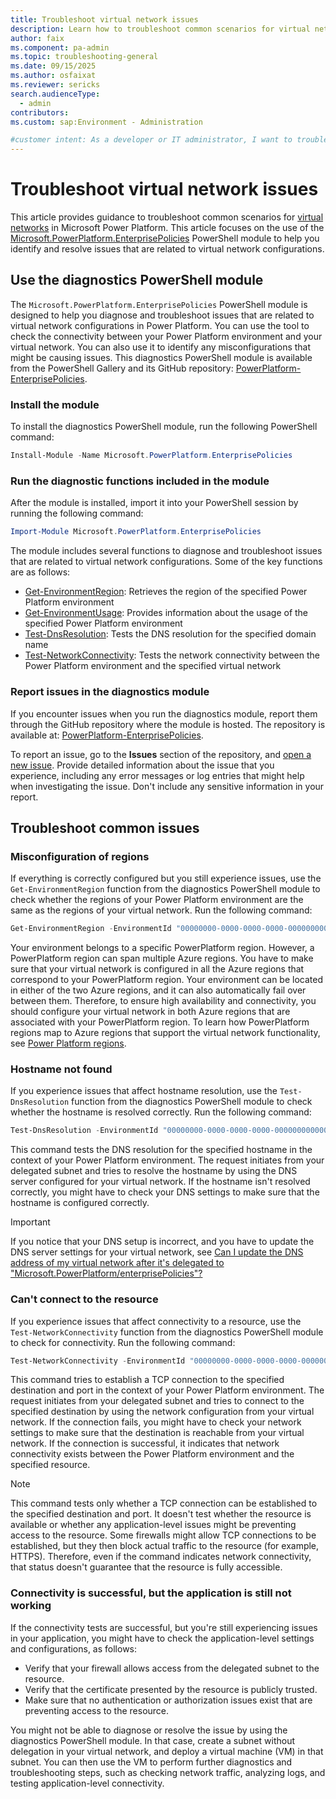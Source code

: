 ```yaml
---
title: Troubleshoot virtual network issues
description: Learn how to troubleshoot common scenarios for virtual networks in Microsoft Power Platform.
author: faix
ms.component: pa-admin
ms.topic: troubleshooting-general
ms.date: 09/15/2025
ms.author: osfaixat
ms.reviewer: sericks
search.audienceType: 
  - admin
contributors:
ms.custom: sap:Environment - Administration

#customer intent: As a developer or IT administrator, I want to troubleshoot my virtual network configuration in Power Platform so that my applications work as intended.
---
```


# Troubleshoot virtual network issues

This article provides guidance to troubleshoot common scenarios for [virtual networks](/power-platform/admin/vnet-support-overview) in Microsoft Power Platform. This article focuses on the use of the [Microsoft.PowerPlatform.EnterprisePolicies](https://www.powershellgallery.com/packages/Microsoft.PowerPlatform.EnterprisePolicies) PowerShell module to help you identify and resolve issues that are related to virtual network configurations.

## Use the diagnostics PowerShell module

The `Microsoft.PowerPlatform.EnterprisePolicies` PowerShell module is designed to help you diagnose and troubleshoot issues that are related to virtual network configurations in Power Platform. You can use the tool to check the connectivity between your Power Platform environment and your virtual network. You can also use it to identify any misconfigurations that might be causing issues. This diagnostics PowerShell module is available from the PowerShell Gallery and its GitHub repository: [PowerPlatform-EnterprisePolicies](https://github.com/microsoft/PowerPlatform-EnterprisePolicies).

### Install the module

To install the diagnostics PowerShell module, run the following PowerShell command:

```powershell
Install-Module -Name Microsoft.PowerPlatform.EnterprisePolicies
```

### Run the diagnostic functions included in the module

After the module is installed, import it into your PowerShell session by running the following command:

```powershell
Import-Module Microsoft.PowerPlatform.EnterprisePolicies
```

The module includes several functions to diagnose and troubleshoot issues that are related to virtual network configurations. Some of the key functions are as follows:

- [Get-EnvironmentRegion](https://github.com/microsoft/PowerPlatform-EnterprisePolicies/blob/main/docs/en-US/Microsoft.PowerPlatform.EnterprisePolicies/Get-EnvironmentRegion.md): Retrieves the region of the specified Power Platform environment
- [Get-EnvironmentUsage](https://github.com/microsoft/PowerPlatform-EnterprisePolicies/blob/main/docs/en-US/Microsoft.PowerPlatform.EnterprisePolicies/Get-EnvironmentUsage.md): Provides information about the usage of the specified Power Platform environment
- [Test-DnsResolution](https://github.com/microsoft/PowerPlatform-EnterprisePolicies/blob/main/docs/en-US/Microsoft.PowerPlatform.EnterprisePolicies/Test-DnsResolution.md): Tests the DNS resolution for the specified domain name
- [Test-NetworkConnectivity](https://github.com/microsoft/PowerPlatform-EnterprisePolicies/blob/main/docs/en-US/Microsoft.PowerPlatform.EnterprisePolicies/Test-NetworkConnectivity.md): Tests the network connectivity between the Power Platform environment and the specified virtual network

### Report issues in the diagnostics module

If you encounter issues when you run the diagnostics module, report them through the GitHub repository where the module is hosted. The repository is available at: [PowerPlatform-EnterprisePolicies](https://github.com/microsoft/PowerPlatform-EnterprisePolicies).

To report an issue, go to the **Issues** section of the repository, and [open a new issue](https://github.com/microsoft/PowerPlatform-EnterprisePolicies/issues/new). Provide detailed information about the issue that you experience, including any error messages or log entries that might help when investigating the issue. Don't include any sensitive information in your report.

## Troubleshoot common issues

### Misconfiguration of regions

If everything is correctly configured but you still experience issues, use the `Get-EnvironmentRegion` function from the diagnostics PowerShell module to check whether the regions of your Power Platform environment are the same as the regions of your virtual network. Run the following command:

```powershell
Get-EnvironmentRegion -EnvironmentId "00000000-0000-0000-0000-000000000000"
```

Your environment belongs to a specific PowerPlatform region. However, a PowerPlatform region can span multiple Azure regions. You have to make sure that your virtual network is configured in all the Azure regions that correspond to your PowerPlatform region. Your environment can be located in either of the two Azure regions, and it can also automatically fail over between them. Therefore, to ensure high availability and connectivity, you should configure your virtual network in both Azure regions that are associated with your PowerPlatform region. To learn how PowerPlatform regions map to Azure regions that support the virtual network functionality, see [Power Platform regions](/power-platform/admin/vnet-support-overview#supported-regions).

### Hostname not found

If you experience issues that affect hostname resolution, use the `Test-DnsResolution` function from the diagnostics PowerShell module to check whether the hostname is resolved correctly. Run the following command:

```powershell
Test-DnsResolution -EnvironmentId "00000000-0000-0000-0000-000000000000" -HostName "microsoft.com"
```

This command tests the DNS resolution for the specified hostname in the context of your Power Platform environment. The request initiates from your delegated subnet and tries to resolve the hostname by using the DNS server configured for your virtual network. If the hostname isn't resolved correctly, you might have to check your DNS settings to make sure that the hostname is configured correctly.

> [!IMPORTANT]
> If you notice that your DNS setup is incorrect, and you have to update the DNS server settings for your virtual network, see [Can I update the DNS address of my virtual network after it's delegated to "Microsoft.PowerPlatform/enterprisePolicies"?](/power-platform/admin/vnet-support-overview#can-i-update-the-dns-address-of-my-virtual-network-after-its-delegated-to-microsoftpowerplatformenterprisepolicies)

### Can't connect to the resource

If you experience issues that affect connectivity to a resource, use the `Test-NetworkConnectivity` function from the diagnostics PowerShell module to check for connectivity. Run the following command:

```powershell
Test-NetworkConnectivity -EnvironmentId "00000000-0000-0000-0000-000000000000" -Destination "unknowndb.database.windows.net" -Port 1433
```

This command tries to establish a TCP connection to the specified destination and port in the context of your Power Platform environment. The request initiates from your delegated subnet and tries to connect to the specified destination by using the network configuration from your virtual network. If the connection fails, you might have to check your network settings to make sure that the destination is reachable from your virtual network. If the connection is successful, it indicates that network connectivity exists between the Power Platform environment and the specified resource.

> [!NOTE]
> This command tests only whether a TCP connection can be established to the specified destination and port. It doesn't test whether the resource is available or whether any application-level issues might be preventing access to the resource.
> Some firewalls might allow TCP connections to be established, but they then block actual traffic to the resource (for example, HTTPS). Therefore, even if the command indicates network connectivity, that status doesn't guarantee that the resource is fully accessible.

### Connectivity is successful, but the application is still not working

If the connectivity tests are successful, but you're still experiencing issues in your application, you might have to check the application-level settings and configurations, as follows:

- Verify that your firewall allows access from the delegated subnet to the resource.
- Verify that the certificate presented by the resource is publicly trusted.
- Make sure that no authentication or authorization issues exist that are preventing access to the resource.

You might not be able to diagnose or resolve the issue by using the diagnostics PowerShell module. In that case, create a subnet without delegation in your virtual network, and deploy a virtual machine (VM) in that subnet. You can then use the VM to perform further diagnostics and troubleshooting steps, such as checking network traffic, analyzing logs, and testing application-level connectivity.
